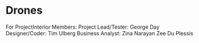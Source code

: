 # Drones
For ProjectInterior
Members:
Project Lead/Tester: George Day
Designer/Coder: Tim Ulberg
Business Analyst: Zina Narayan
Zee Du Plessis
